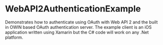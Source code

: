 WebAPI2AuthenticationExample
============================

Demonstrates how to authenticate using OAuth with Web API 2 and the built in OWIN based OAuth authentication server. The example client is an iOS application written using Xamarin but the C# code will work on any .Net platform.
